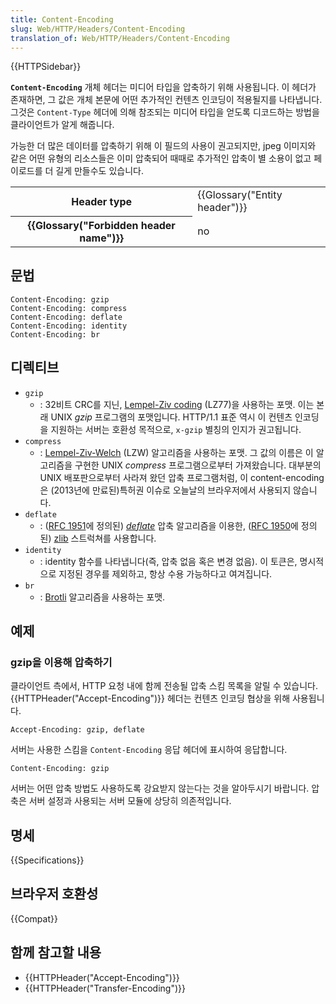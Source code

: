 ```yaml
---
title: Content-Encoding
slug: Web/HTTP/Headers/Content-Encoding
translation_of: Web/HTTP/Headers/Content-Encoding
---
```


{{HTTPSidebar}}

**`Content-Encoding`** 개체 헤더는 미디어 타입을 압축하기 위해 사용됩니다. 이 헤더가 존재하면, 그 값은 개체 본문에 어떤 추가적인 컨텐츠 인코딩이 적용될지를 나타냅니다. 그것은 `Content-Type` 헤더에 의해 참조되는 미디어 타입을 얻도록 디코드하는 방법을 클라이언트가 알게 해줍니다.

가능한 더 많은 데이터를 압축하기 위해 이 필드의 사용이 권고되지만, jpeg 이미지와 같은 어떤 유형의 리소스들은 이미 압축되어 때때로 추가적인 압축이 별 소용이 없고 페이로드를 더 길게 만들수도 있습니다.

<table class="properties">
  <tbody>
    <tr>
      <th scope="row">Header type</th>
      <td>{{Glossary("Entity header")}}</td>
    </tr>
    <tr>
      <th scope="row">{{Glossary("Forbidden header name")}}</th>
      <td>no</td>
    </tr>
  </tbody>
</table>

## 문법

```
Content-Encoding: gzip
Content-Encoding: compress
Content-Encoding: deflate
Content-Encoding: identity
Content-Encoding: br
```

## 디렉티브

- `gzip`
  - : 32비트 CRC를 지닌, [Lempel-Ziv coding](http://en.wikipedia.org/wiki/LZ77_and_LZ78#LZ77) (LZ77)을 사용하는 포맷. 이는 본래 UNIX _gzip_ 프로그램의 포맷입니다. HTTP/1.1 표준 역시 이 컨텐츠 인코딩을 지원하는 서버는 호환성 목적으로, `x-gzip` 별칭의 인지가 권고됩니다.
- `compress`
  - : [Lempel-Ziv-Welch](http://en.wikipedia.org/wiki/LZW) (LZW) 알고리즘을 사용하는 포맷. 그 값의 이름은 이 알고리즘을 구현한 UNIX _compress_ 프로그램으로부터 가져왔습니다.
    대부분의 UNIX 배포판으로부터 사라져 왔던 압축 프로그램처럼, 이 content-encoding은 (2013년에 만료된)특허권 이슈로 오늘날의 브라우저에서 사용되지 않습니다.
- `deflate`
  - : ([RFC 1951](http://tools.ietf.org/html/rfc1952)에 정의된) [_deflate_](http://en.wikipedia.org/wiki/DEFLATE) 압축 알고리즘을 이용한, ([RFC 1950](http://tools.ietf.org/html/rfc1950)에 정의된) [zlib](http://en.wikipedia.org/wiki/Zlib) 스트럭쳐를 사용합니다.
- `identity`
  - : identity 함수를 나타냅니다(즉, 압축 없음 혹은 변경 없음). 이 토큰은, 명시적으로 지정된 경우를 제외하고, 항상 수용 가능하다고 여겨집니다.
- `br`
  - : [Brotli](https://en.wikipedia.org/wiki/Brotli) 알고리즘을 사용하는 포맷.

## 예제

### gzip을 이용해 압축하기

클라이언트 측에서, HTTP 요청 내에 함께 전송될 압축 스킴 목록을 알릴 수 있습니다. {{HTTPHeader("Accept-Encoding")}} 헤더는 컨텐츠 인코딩 협상을 위해 사용됩니다.

```
Accept-Encoding: gzip, deflate
```

서버는 사용한 스킴을 `Content-Encoding` 응답 헤더에 표시하여 응답합니다.

```
Content-Encoding: gzip
```

서버는 어떤 압축 방법도 사용하도록 강요받지 않는다는 것을 알아두시기 바랍니다. 압축은 서버 설정과 사용되는 서버 모듈에 상당히 의존적입니다.

## 명세

{{Specifications}}

## 브라우저 호환성

{{Compat}}

## 함께 참고할 내용

- {{HTTPHeader("Accept-Encoding")}}
- {{HTTPHeader("Transfer-Encoding")}}
